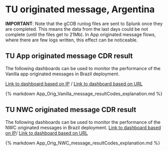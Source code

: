 # TU originated message, Argentina

**IMPORTANT**: Note that the gCOB runlog files are sent to Splunk once they are completed. This means the data from the last days could be not complete (until the files get to 21Mb). In App originated message flows, where there are few logs written, this effect can be noticeable.

## TU App originated message CDR result

The following dashboards can be used to monitor the performance of the Vanilla app originated messages in Brazil deployment.

[Link to dashboard based on IP]() / [Link to dashboard based on URL](https://mia-splunk.tefcomms.com)

{% markdown App_Orig_Vanilla_message_resultCodes_explanation.md %}

## TU NWC originated message CDR result

The following dashboards can be used to monitor the performance of the NWC originated messages in Brazil deployment.
[Link to dashboard based on IP]()/ [Link to dashboard based on URL](https://mia-splunk.tefcomms.com/)

{% markdown App_Orig_NWC_message_resultCodes_explanation.md %}
